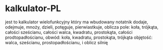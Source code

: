 # kalkulator-PL
jest to kalkulator wielofunkcyjny który ma wbudowany notatnik dodaje, odejmuje, mnoży, dzieli, potęguje, pierwiastkuje, oblicza pole: koła, trójkąta, całości sześcianu, całości walca, kwadratu, prostokąta, całości prodtopadłościanu,  obwód: koła, kwadratu, prostokąta, trójkąta objętość: walca, sześcianu, prostopadłościanu, i oblicz silnię
